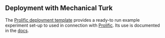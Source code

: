 ## Deployment with Mechanical Turk

The [Prolific deployment template](https://github.com/babe-project/ProlificDeployTemplate)  provides a ready-to run example experiment set-up to used in connection with [Prolific](https://www.prolific.ac). Its use is documented in the [docs](../datacollection/03Prolific.html).



